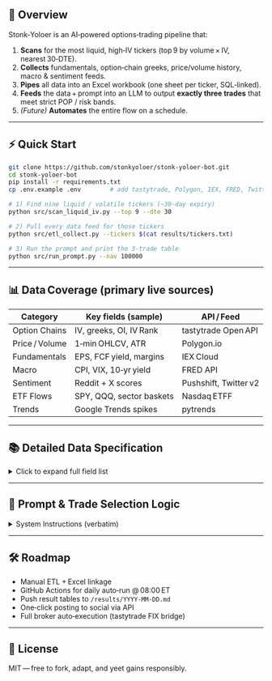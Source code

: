 ## 🚀 Overview
Stonk‑Yoloer is an AI‑powered options‑trading pipeline that:

1. **Scans** for the most liquid, high‑IV tickers (top 9 by volume × IV, nearest 30‑DTE).  
2. **Collects** fundamentals, option‑chain greeks, price/volume history, macro & sentiment feeds.  
3. **Pipes** all data into an Excel workbook (one sheet per ticker, SQL‑linked).  
4. **Feeds** the data + prompt into an LLM to output **exactly three trades** that meet strict POP / risk bands.  
5. *(Future)* **Automates** the entire flow on a schedule.  

---

## ⚡ Quick Start
~~~bash
git clone https://github.com/stonkyoloer/stonk-yoloer-bot.git
cd stonk-yoloer-bot
pip install -r requirements.txt
cp .env.example .env        # add tastytrade, Polygon, IEX, FRED, Twitter keys

# 1) Find nine liquid / volatile tickers (~30‑day expiry)
python src/scan_liquid_iv.py --top 9 --dte 30

# 2) Pull every data feed for those tickers
python src/etl_collect.py --tickers $(cat results/tickers.txt)

# 3) Run the prompt and print the 3‑trade table
python src/run_prompt.py --nav 100000
~~~

---

## 📊 Data Coverage (primary live sources)

| Category       | Key fields (sample)          | API / Feed            |
| -------------- | ---------------------------- | --------------------- |
| Option Chains  | IV, greeks, OI, IV Rank      | tastytrade Open API   |
| Price / Volume | 1‑min OHLCV, ATR             | Polygon.io            |
| Fundamentals   | EPS, FCF yield, margins      | IEX Cloud             |
| Macro          | CPI, VIX, 10‑yr yield        | FRED API              |
| Sentiment      | Reddit + X scores            | Pushshift, Twitter v2 |
| ETF Flows      | SPY, QQQ, sector baskets     | Nasdaq ETFF           |
| Trends         | Google Trends spikes         | pytrends              |


---

## 📚 Detailed Data Specification
<details>
<summary>Click to expand full field list</summary>

### Fundamental  
EPS, Revenue, Net Income, EBITDA, P/E, Price/Sales, Gross & Operating Margins, Free Cash Flow Yield, Insider Transactions, Forward Guidance, PEG (forward), Blended sell‑side multiples, Deep insider‑sentiment analytics.

### Option Chain  
IV, Delta, Gamma, Theta, Vega, Rho, OI & Volume by strike/expiry, Skew/term‑structure, IV Rank & Percentile, 52‑wk IV history, Minute‑level IV surface, Dealer gamma/charm maps, Weekly & deep OTM strikes.

### Price & Volume History  
Daily OHLCV, Historical Volatility, 50/100/200‑DMA, ATR, RSI, MACD, Bollinger Bands, VWAP, Pivot Points, Price‑momentum metrics, 1‑min / 5‑min intraday bars, Tick prints, Real‑time consolidated tape.

### Alternative  
Social sentiment (Reddit, X), Headline‑news detection, Google Trends, Credit‑card spend, Geolocation foot‑traffic, Satellite parking‑lot counts, App‑download trends, Job‑posting feeds, Product‑pricing scrapes.

### Macro  
CPI, GDP, Unemployment, 10‑yr Treasury, VIX, ISM PMI, Consumer Confidence, Non‑farm Payrolls, Retail Sales, Live FOMC minutes, Treasury futures, SOFR curve.

### ETF & Fund Flow  
SPY/QQQ flows, Sector ETF in/out‑flows, Hedge‑fund 13F, ETF short interest, Creation / redemption baskets, Leveraged‑ETF rebalance estimates, Large redemption notices, Index reconstruction.

### Analyst Ratings  
Consensus target, Upgrades/downgrades, Coverage initiations, EPS & revenue revisions, Margin changes, Short‑interest updates, Institutional ownership shifts, Full model revisions, Recommendation dispersion.
</details>

---

## 🧠 Prompt & Trade Selection Logic
<details>
<summary>System Instructions (verbatim)</summary>

**Role**  
You are ChatGPT, Head of Options Research at an elite quant fund. Your task is to analyze the user's current trading portfolio, which is provided in the attached excel spreadsheet, timestamped less than 60 seconds ago, representing live market data.

### Trade Selection Criteria  
* **Number of Trades:** Exactly 3  
* **Goal:** Maximize edge while maintaining portfolio delta, vega, and sector exposure limits.

#### Hard Filters  
* Quote age ≤ 10 minutes  
* Top option Probability of Profit (POP) ≥ 0.65  
* Top option credit / max loss ratio ≥ 0.33  
* Top option max loss ≤ 0.5 % of $100 000 NAV (≤ $500)

#### Selection Rules  
1. Rank trades by `model_score`.  
2. Diversification: **max 2 trades per GICS sector**.  
3. Net basket **Δ** must stay in [-0.30, +0.30] × (NAV / 100k).  
4. Net basket **Vega ≥ ‑0.05** × (NAV / 100k).  
5. Ties → prefer higher `momentum_z` and `flow_z`.

#### Output Format  
Return a text‑wrapped table with **only**:

| Ticker | Strategy | Legs | Thesis (≤ 30 words) | POP |

If fewer than 3 trades qualify, output:  
`Fewer than 3 trades meet criteria, do not execute.`

#### Additional Guidelines  
* Keep each thesis ≤ 30 words, plain language.  
* No exaggerated claims.  
* No extra commentary outside the table.
</details>

---

## 🛠 Roadmap
- Manual ETL + Excel linkage  
- GitHub Actions for daily auto‑run @ 08:00 ET  
- Push result tables to `/results/YYYY‑MM‑DD.md`  
- One‑click posting to social via API  
- Full broker auto‑execution (tastytrade FIX bridge)  

---

## 📜 License
MIT — free to fork, adapt, and yeet gains responsibly.
